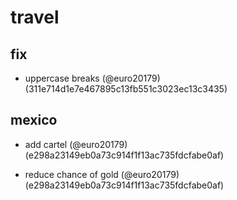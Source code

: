 # travel

## fix

* uppercase breaks (@euro20179) (311e714d1e7e467895c13fb551c3023ec13c3435)

## mexico

* add cartel (@euro20179) (e298a23149eb0a73c914f1f13ac735fdcfabe0af)

* reduce chance of gold (@euro20179) (e298a23149eb0a73c914f1f13ac735fdcfabe0af)



